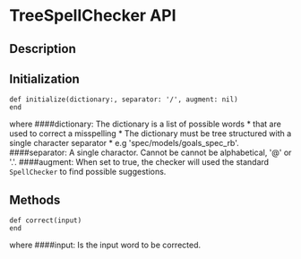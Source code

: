 # TreeSpellChecker API
## Description

## Initialization
```
def initialize(dictionary:, separator: '/', augment: nil)
end
```
where
####dictionary: The dictionary is a list of possible words
    * that are used to correct a misspelling
    * The dictionary must be tree structured with a single character separator
    * e.g 'spec/models/goals_spec_rb'.
####separator: A single charactor.  Cannot be cannot be alphabetical, '@' or '.'.
####augment: When set to true, the checker will used the standard ```SpellChecker``` to find possible suggestions.
## Methods
```
def correct(input)
end
```
where
####input: Is the input word to be corrected.


